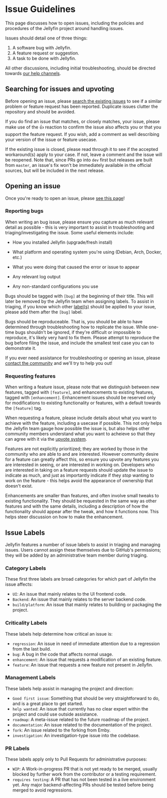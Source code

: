 # Issue Guidelines

This page discusses how to open issues, including the policies and procedures of the Jellyfin project around handling issues.

Issues should detail one of three things:

   1. A software bug with Jellyfin.
   1. A feature request or suggestion.
   1. A task to be done with Jellyfin.

All other discussions, including initial troubleshooting, should be directed towards [our help channels](/user-docs/getting-help).

## Searching for issues and upvoting

Before opening an issue, please [search the existing issues](https://github.com/jellyfin/jellyfin/issues?utf8=✓&q=is%3Aissue) to see if a similar problem or feature request has been reported. Duplicate issues clutter the repository and should be avoided.

If you do find an issue that matches, or closely matches, your issue, please make use of the :+1: reaction to confirm the issue also affects you or that you support the feature request. If you wish, add a comment as well describing your version of the issue or feature usecase.

If the existing issue is closed, please read through it to see if the accepted workaround(s) apply to your case. If not, leave a comment and the issue will be reopened. Note that, since PRs go into `dev` first but releases are built from `master`, an issue's fix won't be immediately available in the official sources, but will be included in the next release.

## Opening an issue

Once you're ready to open an issue, please [see this page](https://github.com/jellyfin/jellyfin/issues/new)!

### Reporting bugs

When writing an bug issue, please ensure you capture as much relevant detail as possible - this is very important to assist in troubleshooting and triaging/investigating the issue. Some useful elements include:

* How you installed Jellyfin (upgrade/fresh install)

* What platform and operating system you're using (Debian, Arch, Docker, etc.)

* What you were doing that caused the error or issue to appear

* Any relevant log output

* Any non-standard configurations you use

Bugs should be tagged with `[bug]` at the beginning of their title. This will later be removed by the Jellyfin team when assigning labels. To assist in triaging, if you know which other [label(s)](/developer-docs/issues#issue-labels) should be applied to your issue, please add them after the `[bug]` label.

Bugs should be reproduceable. That is, you should be able to have determined through troubleshooting how to replicate the issue. While one-time bugs shouldn't be ignored, if they're difficult or impossible to reproduce, it's likely very hard to fix them. Please attempt to reproduce the bug before filing the issue, and include the smallest test case you can to demonstrate it.

If you ever need assistance for troubleshooting or opening an issue, please [contact the community](/user-docs/getting-help) and we'll try to help you out!

### Requesting features

When writing a feature issue, please note that we distinguish between new features, tagged with `[feature]`, and enhancements to existing features, tagged with `[enhancement]`. Enhancement issues should be reserved only for modifications to existing functionality or features, with a default towards the `[feature]` tag.

When requesting a feature, please include details about what you want to achieve with the feature, including a usecase if possible. This not only helps the Jellyfin team gauge how possible the issue is, but also helps other community members understand what you want to acheieve so that they can agree with it via the [upvote system](/developer-docs/issues#Searching-for-issues-and-upvoting).

Features are not explicitly prioritized; they are worked by those in the community who are able to and are interested. However community desire for a feature can greatly affect this, so ensure you upvote any features you are interested in seeing, or are interested in working on. Developers who are interested in taking on a feature requests should update the issue to indicate as much, and just as importantly indicate if they *stop* wanting to work on the feature - this helps avoid the appearance of ownership that doesn't exist.

Enhancements are smaller than features, and often involve small tweaks to existing functionality. They should be requested in the same way as other features and with the same details, including a description of how the functionality should appear after the tweak, and how it functions now. This helps steer discussion on how to make the enhancement.

## Issue Labels

Jellyfin features a number of issue labels to assist in triaging and managing issues. Users cannot assign these themselves due to GitHub's permissions; they will be added by an administrative team member during triaging.

### Category Labels

These first three labels are broad categories for which part of Jellyfin the issue affects:
* `UI`: An issue that mainly relates to the UI frontend code.
* `Backend`: An issue that mainly relates to the server backend code.
* `build/platform`: An issue that mainly relates to building or packaging the project.
                                                     
### Criticality Labels
                                                                                
These labels help determine how critical an issue is:

* `regression`: An issue in need of immediate attention due to a regression from the last build.
* `bug`: A bug in the code that affects normal usage.
* `enhancement`: An issue that requests a modification of an existing feature.
* `feature`: An issue that requests a new feature not present in Jellyfin.

### Management Labels

These labels help assist in managing the project and direction:

* `Good first issue`: Something that should be very straightforward to do, and is a great place to get started.
* `help wanted`: An issue that currently has no clear expert within the project and could use outside assistance.
* `roadmap`: A meta-issue related to the future roadmap of the project.
* `documentation`: An issue related to the documentation of the project.
* `fork`: An issue related to the forking from Emby.
* `investigation`: An investigation-type issue into the codebase.

### PR Labels

These labels apply only to Pull Requests for administrative purposes:

* `WIP`: A Work-in-progress PR that is not yet ready to be merged, usually blocked by further work from the contributor or a testing requirement.
* `requires testing`: A PR that has not been tested in a live environment yet. Any major backend-affecting PRs should be tested before being merged to avoid regressions.

